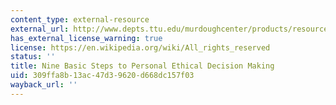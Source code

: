 ```yaml
---
content_type: external-resource
external_url: http://www.depts.ttu.edu/murdoughcenter/products/resources/steps-to-personal-ethical-decision-making.php
has_external_license_warning: true
license: https://en.wikipedia.org/wiki/All_rights_reserved
status: ''
title: Nine Basic Steps to Personal Ethical Decision Making
uid: 309ffa8b-13ac-47d3-9620-d668dc157f03
wayback_url: ''
---
```

